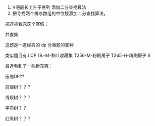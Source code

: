 1. V吧最长上升子序列 添加二分查找算法
2. 把寻找两个排序数组的中位数添加二分查找算法，

把这些看完这个寒假：

 并查集

这题是一道经典的 dp 分类题的变种

类似题目有
LCP 19.-M-秋叶收藏集
T256-M-粉刷房子
T265-H-粉刷房子 II

最近看到了一些新东西：

压缩DP??

前缀树？？？

线段树？？？

字典树？？

红黑树？？？

